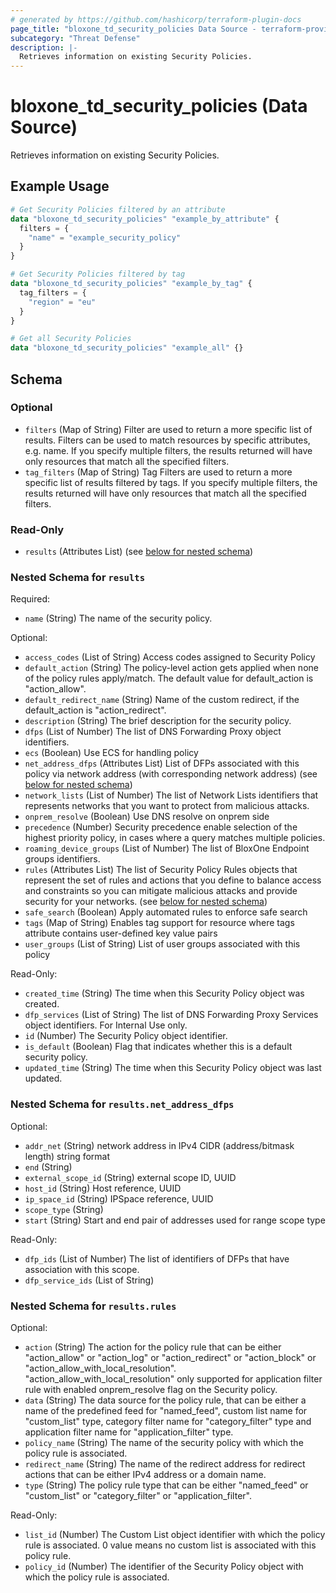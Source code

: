 ```yaml
---
# generated by https://github.com/hashicorp/terraform-plugin-docs
page_title: "bloxone_td_security_policies Data Source - terraform-provider-bloxone"
subcategory: "Threat Defense"
description: |-
  Retrieves information on existing Security Policies.
---
```


# bloxone_td_security_policies (Data Source)

Retrieves information on existing Security Policies.

## Example Usage

```terraform
# Get Security Policies filtered by an attribute
data "bloxone_td_security_policies" "example_by_attribute" {
  filters = {
    "name" = "example_security_policy"
  }
}

# Get Security Policies filtered by tag
data "bloxone_td_security_policies" "example_by_tag" {
  tag_filters = {
    "region" = "eu"
  }
}

# Get all Security Policies
data "bloxone_td_security_policies" "example_all" {}
```

<!-- schema generated by tfplugindocs -->
## Schema

### Optional

- `filters` (Map of String) Filter are used to return a more specific list of results. Filters can be used to match resources by specific attributes, e.g. name. If you specify multiple filters, the results returned will have only resources that match all the specified filters.
- `tag_filters` (Map of String) Tag Filters are used to return a more specific list of results filtered by tags. If you specify multiple filters, the results returned will have only resources that match all the specified filters.

### Read-Only

- `results` (Attributes List) (see [below for nested schema](#nestedatt--results))

<a id="nestedatt--results"></a>
### Nested Schema for `results`

Required:

- `name` (String) The name of the security policy.

Optional:

- `access_codes` (List of String) Access codes assigned to Security Policy
- `default_action` (String) The policy-level action gets applied when none of the policy rules apply/match. The default value for default_action is "action_allow".
- `default_redirect_name` (String) Name of the custom redirect, if the default_action is "action_redirect".
- `description` (String) The brief description for the security policy.
- `dfps` (List of Number) The list of DNS Forwarding Proxy object identifiers.
- `ecs` (Boolean) Use ECS for handling policy
- `net_address_dfps` (Attributes List) List of DFPs associated with this policy via network address (with corresponding network address) (see [below for nested schema](#nestedatt--results--net_address_dfps))
- `network_lists` (List of Number) The list of Network Lists identifiers that represents networks that you want to protect from malicious attacks.
- `onprem_resolve` (Boolean) Use DNS resolve on onprem side
- `precedence` (Number) Security precedence enable selection of the highest priority policy, in cases where a query matches multiple policies.
- `roaming_device_groups` (List of Number) The list of BloxOne Endpoint groups identifiers.
- `rules` (Attributes List) The list of Security Policy Rules objects that represent the set of rules and actions that you define to balance access and constraints so you can mitigate malicious attacks and provide security for your networks. (see [below for nested schema](#nestedatt--results--rules))
- `safe_search` (Boolean) Apply automated rules to enforce safe search
- `tags` (Map of String) Enables tag support for resource where tags attribute contains user-defined key value pairs
- `user_groups` (List of String) List of user groups associated with this policy

Read-Only:

- `created_time` (String) The time when this Security Policy object was created.
- `dfp_services` (List of String) The list of DNS Forwarding Proxy Services object identifiers. For Internal Use only.
- `id` (Number) The Security Policy object identifier.
- `is_default` (Boolean) Flag that indicates whether this is a default security policy.
- `updated_time` (String) The time when this Security Policy object was last updated.

<a id="nestedatt--results--net_address_dfps"></a>
### Nested Schema for `results.net_address_dfps`

Optional:

- `addr_net` (String) network address in IPv4 CIDR (address/bitmask length) string format
- `end` (String)
- `external_scope_id` (String) external scope ID, UUID
- `host_id` (String) Host reference, UUID
- `ip_space_id` (String) IPSpace reference, UUID
- `scope_type` (String)
- `start` (String) Start and end pair of addresses used for range scope type

Read-Only:

- `dfp_ids` (List of Number) The list of identifiers of DFPs that have association with this scope.
- `dfp_service_ids` (List of String)


<a id="nestedatt--results--rules"></a>
### Nested Schema for `results.rules`

Optional:

- `action` (String) The action for the policy rule that can be either "action_allow" or "action_log" or "action_redirect" or "action_block" or "action_allow_with_local_resolution". "action_allow_with_local_resolution" only supported for application filter rule with enabled onprem_resolve flag on the Security policy.
- `data` (String) The data source for the policy rule, that can be either a name of the predefined feed for "named_feed", custom list name for "custom_list" type, category filter name for "category_filter" type and application filter name for "application_filter" type.
- `policy_name` (String) The name of the security policy with which the policy rule is associated.
- `redirect_name` (String) The name of the redirect address for redirect actions that can be either IPv4 address or a domain name.
- `type` (String) The policy rule type that can be either "named_feed" or "custom_list" or "category_filter" or "application_filter".

Read-Only:

- `list_id` (Number) The Custom List object identifier with which the policy rule is associated. 0 value means no custom list is associated with this policy rule.
- `policy_id` (Number) The identifier of the Security Policy object with which the policy rule is associated.
